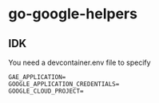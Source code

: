 # go-google-helpers

## IDK
You need a devcontainer.env file to specify

```
GAE_APPLICATION=
GOOGLE_APPLICATION_CREDENTIALS=
GOOGLE_CLOUD_PROJECT=
```

